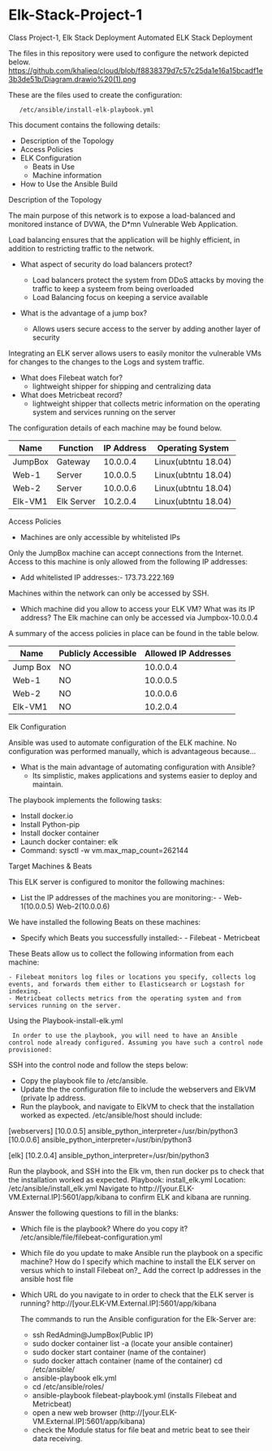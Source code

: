# Elk-Stack-Project-1
Class Project-1, Elk Stack Deployment 
 Automated ELK Stack Deployment

The files in this repository were used to configure the network depicted below.
https://github.com/khalieq/cloud/blob/f8838379d7c57c25da1e16a15bcadf1e3b3de51b/Diagram.drawio%20(1).png

These are the files used to create the configuration:

       /etc/ansible/install-elk-playbook.yml

This document contains the following details:
- Description of the Topology
- Access Policies
- ELK Configuration
  - Beats in Use
  - Machine information
- How to Use the Ansible Build


 Description of the Topology

The main purpose of this network is to expose a load-balanced and monitored instance of DVWA, the D*mn Vulnerable Web Application.

Load balancing ensures that the application will be highly efficient, in addition to restricting traffic to the network.

- What aspect of security do load balancers protect?
   	- Load balancers protect the system from DDoS attacks by moving the traffic to keep a systeem from being overloaded
  	- Load Balancing focus on keeping a service available
 
- What is the advantage of a jump box?
   	- Allows users secure access to the server by adding another layer of security 

Integrating an ELK server allows users to easily monitor the vulnerable VMs for changes to the changes to the Logs and system traffic.

- What does Filebeat watch for?
   	- lightweight shipper for shipping and centralizing data
- What does Metricbeat record?
  	- lightweight shipper that collects metric information on the operating system and services running on the server

The configuration details of each machine may be found below.

| Name      |  Function | IP Address | Operating System   |
|------------ |----------  |-------------- |-------------------------|
| JumpBox | Gateway  |  10.0.0.4    |  Linux(ubtntu 18.04)|           
| Web-1     | Server      |  10.0.0.5    |  Linux(ubtntu 18.04)|                     
| Web-2     | Server      |  10.0.0.6  |  Linux(ubtntu 18.04)|                                  
| Elk-VM1 | Elk Server|  10.2.0.4    |  Linux(ubtntu 18.04)|

           
 Access Policies
- Machines are only accessible by whitelisted IPs

Only the JumpBox machine can accept connections from the Internet. Access to this machine is only allowed from the following IP addresses:
- Add whitelisted IP addresses:- 173.73.222.169
    	

Machines within the network can only be accessed by SSH.

- Which machine did you allow to access your ELK VM? What was its IP address? The Elk machine can only be accessed via Jumpbox-10.0.0.4

A summary of the access policies in place can be found in the table below.

| Name        | Publicly Accessible | Allowed IP Addresses |
|--------------|----------------------- |---------------------------|
| Jump Box  |     NO                    |    10.0.0.4                   |
| Web-1       |     NO                    |     10.0.0.5                  |
| Web-2       |     NO                    |    10.0.0.6                 |
| Elk-VM1   |     NO                    |    10.2.0.4                   |


 Elk Configuration

Ansible was used to automate configuration of the ELK machine. No configuration was performed manually, which is advantageous because...
- What is the main advantage of automating configuration with Ansible?
  	- Its simplistic, makes applications and systems easier to deploy and maintain.

The playbook implements the following tasks:
- Install docker.io
- Install Python-pip
- Install docker container
- Launch docker container: elk
- Command: sysctl -w vm.max_map_count=262144

Target Machines & Beats

This ELK server is configured to monitor the following machines:

- List the IP addresses of the machines you are monitoring:-
    	- Web-1(10.0.0.5) Web-2(10.0.0.6)

We have installed the following Beats on these machines:
- Specify which Beats you successfully installed:-
    	-  Filebeat
    	-  Metricbeat

These Beats allow us to collect the following information from each machine:

   	- Filebeat monitors log files or locations you specify, collects log events, and forwards them either to Elasticsearch or Logstash for indexing.
   	- Metricbeat collects metrics from the operating system and from services running on the server.

 Using the Playbook-install-elk.yml

     In order to use the playbook, you will need to have an Ansible control node already configured. Assuming you have such a control node provisioned: 

SSH into the control node and follow the steps below:

   - Copy the playbook file to /etc/ansible.
   - Update the the configuration file to include the webservers and ElkVM (private Ip address. 
   - Run the playbook, and navigate to ElkVM to check that the installation worked as expected.
/etc/ansible/host should include:

[webservers]
[10.0.0.5] ansible_python_interpreter=/usr/bin/python3
[10.0.0.6] ansible_python_interpreter=/usr/bin/python3

[elk]
[10.2.0.4] ansible_python_interpreter=/usr/bin/python3

Run the playbook, and SSH into the Elk vm, then run docker ps to check that the installation worked as expected.
Playbook: install_elk.yml Location: /etc/ansible/install_elk.yml
Navigate to  http://[your.ELK-VM.External.IP]:5601/app/kibana to confirm ELK and kibana are running.  

Answer the following questions to fill in the blanks:
- Which file is the playbook? Where do you copy it?
    	 /etc/ansible/file/filebeat-configuration.yml 
- Which file do you update to make Ansible run the playbook on a specific machine? How do I specify which machine to install the ELK server on versus which to install Filebeat on?_
        Add the correct Ip addresses in the ansible host file
- Which URL do you navigate to in order to check that the ELK server is running?
    	 http://[your.ELK-VM.External.IP]:5601/app/kibana 

 
 
   The commands to run the Ansible configuration for the Elk-Server are:

	- ssh RedAdmin@JumpBox(Public IP)
	- sudo docker container list -a (locate your ansible container)
	- sudo docker start container (name of the container)
	- sudo docker attach container (name of the container)
cd /etc/ansible/
	- ansible-playbook elk.yml 
	- cd /etc/ansible/roles/
	- ansible-playbook filebeat-playbook.yml (installs Filebeat and Metricbeat)
	- open a new web browser (http://[your.ELK-VM.External.IP]:5601/app/kibana) 
	- check the Module status for file beat and metric beat to see their data receiving.




